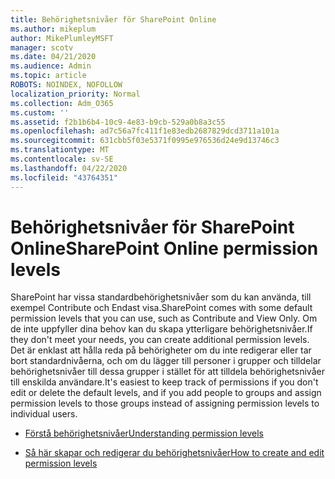 ```yaml
---
title: Behörighetsnivåer för SharePoint Online
ms.author: mikeplum
author: MikePlumleyMSFT
manager: scotv
ms.date: 04/21/2020
ms.audience: Admin
ms.topic: article
ROBOTS: NOINDEX, NOFOLLOW
localization_priority: Normal
ms.collection: Adm_O365
ms.custom: ''
ms.assetid: f2b1b6b4-10c9-4e83-b9cb-529a0b8a3c55
ms.openlocfilehash: ad7c56a7fc411f1e83edb2687829dcd3711a101a
ms.sourcegitcommit: 631cbb5f03e5371f0995e976536d24e9d13746c3
ms.translationtype: MT
ms.contentlocale: sv-SE
ms.lasthandoff: 04/22/2020
ms.locfileid: "43764351"
---
```

# <a name="sharepoint-online-permission-levels"></a><span data-ttu-id="b10af-102">Behörighetsnivåer för SharePoint Online</span><span class="sxs-lookup"><span data-stu-id="b10af-102">SharePoint Online permission levels</span></span>

<span data-ttu-id="b10af-103">SharePoint har vissa standardbehörighetsnivåer som du kan använda, till exempel Contribute och Endast visa.</span><span class="sxs-lookup"><span data-stu-id="b10af-103">SharePoint comes with some default permission levels that you can use, such as Contribute and View Only.</span></span> <span data-ttu-id="b10af-104">Om de inte uppfyller dina behov kan du skapa ytterligare behörighetsnivåer.</span><span class="sxs-lookup"><span data-stu-id="b10af-104">If they don't meet your needs, you can create additional permission levels.</span></span> <span data-ttu-id="b10af-105">Det är enklast att hålla reda på behörigheter om du inte redigerar eller tar bort standardnivåerna, och om du lägger till personer i grupper och tilldelar behörighetsnivåer till dessa grupper i stället för att tilldela behörighetsnivåer till enskilda användare.</span><span class="sxs-lookup"><span data-stu-id="b10af-105">It's easiest to keep track of permissions if you don't edit or delete the default levels, and if you add people to groups and assign permission levels to those groups instead of assigning permission levels to individual users.</span></span>
  
- [<span data-ttu-id="b10af-106">Förstå behörighetsnivåer</span><span class="sxs-lookup"><span data-stu-id="b10af-106">Understanding permission levels</span></span>](https://go.microsoft.com/fwlink/?linkid=867071)
    
- [<span data-ttu-id="b10af-107">Så här skapar och redigerar du behörighetsnivåer</span><span class="sxs-lookup"><span data-stu-id="b10af-107">How to create and edit permission levels</span></span>](https://go.microsoft.com/fwlink/?linkid=867072)
    

